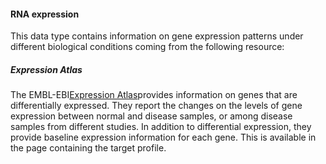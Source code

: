 #### RNA expression

This data type contains information on gene expression patterns under different biological conditions coming from the following resource:

##### Expression Atlas

The EMBL-EBI[Expression Atlas](https://www.ebi.ac.uk/gxa/home)provides information on genes that are differentially expressed. They report the changes on the levels of gene expression between normal and disease samples, or among disease samples from different studies. In addition to differential expression, they provide baseline expression information for each gene. This is available in the page containing the target profile.

